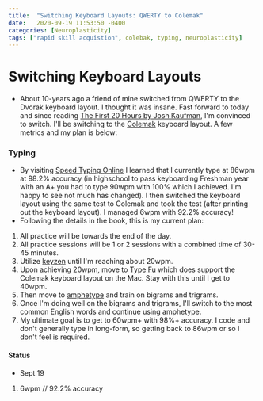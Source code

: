```yaml
---
title:  "Switching Keyboard Layouts: QWERTY to Colemak"
date:   2020-09-19 11:53:50 -0400
categories: [Neuroplasticity]
tags: ["rapid skill acquistion", colebak, typing, neuroplasticity]
---
```

# Switching Keyboard Layouts
- About 10-years ago a friend of mine switched from QWERTY to the Dvorak keyboard layout. I thought it was insane. Fast forward to today and since reading [The First 20 Hours by Josh Kaufman](https://tinyurl.com/yyb825uf), I'm convinced to switch. I'll be switching to the [Colemak](https://colemak.com) keyboard layout. A few metrics and my plan is below:

### Typing
- By visiting [Speed Typing Online](https://www.speedtypingonline.com/typing-test) I learned that I currently type at 86wpm at 98.2% accuracy (in highschool to pass keyboarding Freshman year with an A+ you had to type 90wpm with 100% which I achieved. I'm happy to see not much has changed). I then switched the keyboard layout using the same test to Colemak and took the test (after printing out the keyboard layout). I managed 6wpm with 92.2% accuracy!
- Following the details in the book, this is my current plan:
1. All practice will be towards the end of the day.
2. All practice sessions will be 1 or 2 sessions with a combined time of 30-45 minutes.
3. Utilize [keyzen](https://github.com/wwwtyro/keyzen) until I'm reaching about 20wpm.
4. Upon achieving 20wpm, move to [Type Fu](https://type-fu.com) which does support the Colemak keyboard layout on the Mac. Stay with this until I get to 40wpm.
5. Then move to [amphetype](https://code.google.com/archive/p/amphetype/) and train on bigrams and trigrams.
6. Once I'm doing well on the bigrams and trigrams, I'll switch to the most common English words and continue using amphetype.
7. My ultimate goal is to get to 60wpm+ with 98%+ accuracy. I code and don't generally type in long-form, so getting back to 86wpm or so I don't feel is required.

#### Status
- Sept 19
1. 6wpm // 92.2% accuracy
